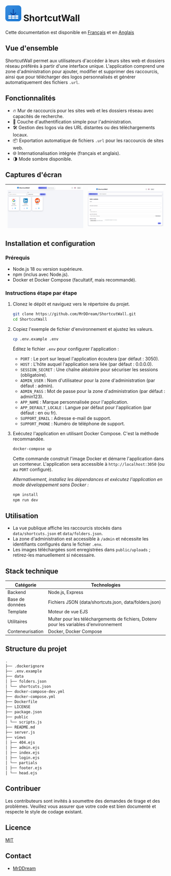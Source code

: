 # <img src="public/images/logo.svg" alt="Mon Logo" style="width: 50px; height: auto;" /> ShortcutWall
Cette documentation est disponible en [Français](README.fr.md) et en [Anglais](README.md)

## Vue d'ensemble
ShortcutWall permet aux utilisateurs d'accéder à leurs sites web et dossiers réseau préférés à partir d'une interface unique. L'application comprend une zone d'administration pour ajouter, modifier et supprimer des raccourcis, ainsi que pour télécharger des logos personnalisés et générer automatiquement des fichiers `.url`.

## Fonctionnalités
* 🔥 Mur de raccourcis pour les sites web et les dossiers réseau avec capacités de recherche.
* 🚀 Couche d'authentification simple pour l'administration.
* 🛠️ Gestion des logos via des URL distantes ou des téléchargements locaux.
* 📦 Exportation automatique de fichiers `.url` pour les raccourcis de sites web.
* 🌐 Internationalisation intégrée (français et anglais).
* 🌗 Mode sombre disponible.

## Captures d'écran
| ![Homepage](screenshots/homepage.png) | ![Admin panel](screenshots/admin.png) |
|-------------------------------|-------------------------------|

## Installation et configuration
### Prérequis
* Node.js 18 ou version supérieure.
* npm (inclus avec Node.js).
* Docker et Docker Compose (facultatif, mais recommandé).

### Instructions étape par étape
1.  Clonez le dépôt et naviguez vers le répertoire du projet.
    ```bash
    git clone https://github.com/MrDDream/ShortcutWall.git
    cd ShortcutWall
    ```
2.  Copiez l'exemple de fichier d'environnement et ajustez les valeurs.
    ```bash
    cp .env.example .env
    ```
    Éditez le fichier `.env` pour configurer l'application :
    *   `PORT` : Le port sur lequel l'application écoutera (par défaut : 3050).
    *   `HOST` : L'hôte auquel l'application sera liée (par défaut : 0.0.0.0).
    *   `SESSION_SECRET` : Une chaîne aléatoire pour sécuriser les sessions (obligatoire).
    *   `ADMIN_USER` : Nom d'utilisateur pour la zone d'administration (par défaut : admin).
    *   `ADMIN_PASS` : Mot de passe pour la zone d'administration (par défaut : admin123).
    *   `APP_NAME` : Marque personnalisée pour l'application.
    *   `APP_DEFAULT_LOCALE` : Langue par défaut pour l'application (par défaut : en ou fr).
    *   `SUPPORT_EMAIL` : Adresse e-mail de support.
    *   `SUPPORT_PHONE` : Numéro de téléphone de support.
3.  Exécutez l'application en utilisant Docker Compose. C'est la méthode recommandée.
    ```bash
    docker-compose up
    ```
    Cette commande construit l'image Docker et démarre l'application dans un conteneur. L'application sera accessible à `http://localhost:3050` (ou au `PORT` configuré).
    
    *Alternativement, installez les dépendances et exécutez l'application en mode développement sans Docker :*
    ```bash
    npm install
    npm run dev
    ```

## Utilisation
*   La vue publique affiche les raccourcis stockés dans `data/shortcuts.json` et `data/folders.json`.
*   La zone d'administration est accessible à `/admin` et nécessite les identifiants configurés dans le fichier `.env`.
*   Les images téléchargées sont enregistrées dans `public/uploads` ; retirez-les manuellement si nécessaire.

## Stack technique
| Catégorie | Technologies |
|----------|-------------|
| Backend  | Node.js, Express |
| Base de données | Fichiers JSON (data/shortcuts.json, data/folders.json) |
| Template | Moteur de vue EJS |
| Utilitaires | Multer pour les téléchargements de fichiers, Dotenv pour les variables d'environnement |
| Conteneurisation | Docker, Docker Compose |

## Structure du projet
```
.
├── .dockerignore
├── .env.example
├── data
│ ├── folders.json
│ └── shortcuts.json
├── docker-compose-dev.yml
├── docker-compose.yml
├── Dockerfile
├── LICENSE
├── package.json
├── public
│ └── scripts.js
├── README.md
├── server.js
├── views
│ ├── 404.ejs
│ ├── admin.ejs
│ ├── index.ejs
│ ├── login.ejs
│ └── partials
│ ├── footer.ejs
│ └── head.ejs

```

## Contribuer
Les contributeurs sont invités à soumettre des demandes de tirage et des problèmes. Veuillez vous assurer que votre code est bien documenté et respecte le style de codage existant.

## Licence
[MIT](https://github.com/MrDDream/ShortcutWall?tab=MIT-1-ov-file)

## Contact

* [MrDDream](https://github.com/MrDDream)

  

